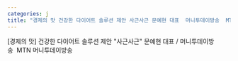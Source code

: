 ```yaml
---
categories: j
title: "경제의 맛 건강한 다이어트 솔루션 제안 사근사근 문예현 대표  머니투데이방송  MTN 머니투데이방송"
---
```

[경제의 맛] 건강한 다이어트 솔루션 제안 "사근사근" 문예현 대표 / 머니투데이방송&nbsp;&nbsp;MTN 머니투데이방송